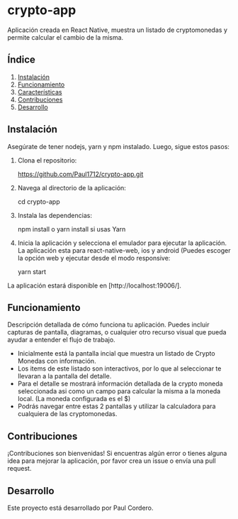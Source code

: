 # crypto-app
Aplicación creada en React Native, muestra un listado de cryptomonedas y permite calcular el cambio de la misma.

## Índice

1. [Instalación](#instalación)
2. [Funcionamiento](#funcionamiento)
3. [Características](#características)
4. [Contribuciones](#contribuciones)
5. [Desarrollo](#Desarrollo)

## Instalación

Asegúrate de tener nodejs, yarn y npm instalado. Luego, sigue estos pasos:

1. Clona el repositorio:
    
    https://github.com/Paul1712/crypto-app.git

2. Navega al directorio de la aplicación:

    cd crypto-app

3. Instala las dependencias:

    npm install o yarn install si usas Yarn
    
5. Inicia la aplicación y selecciona el emulador para ejecutar la aplicación. La aplicación esta para react-native-web, ios y android (Puedes escoger la opción web y ejecutar desde el modo responsive:

    yarn start
    

La aplicación estará disponible en [http://localhost:19006/].

## Funcionamiento

Descripción detallada de cómo funciona tu aplicación. Puedes incluir capturas de pantalla, diagramas, o cualquier otro recurso visual que pueda ayudar a entender el flujo de trabajo.
- Inicialmente está la pantalla incial que muestra un listado de Crypto Monedas con información.
- Los items de este listado son interactivos, por lo que al seleccionar te llevaran a la pantalla del detalle.
- Para el detalle se mostrará información detallada de la crypto moneda seleccionada asi como un campo para calcular la misma a la moneda local. (La moneda configurada es el $)
- Podrás navegar entre estas 2 pantallas y utilizar la calculadora para cualquiera de las cryptomonedas.

## Contribuciones

¡Contribuciones son bienvenidas! Si encuentras algún error o tienes alguna idea para mejorar la aplicación, por favor crea un issue o envía una pull request.

## Desarrollo

Este proyecto está desarrollado por Paul Cordero.
